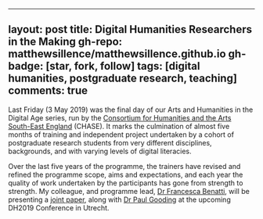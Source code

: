 
---
layout: post
title: Digital Humanities Researchers in the Making
gh-repo: matthewsillence/matthewsillence.github.io
gh-badge: [star, fork, follow]
tags: [digital humanities, postgraduate research, teaching]
comments: true
---
Last Friday (3 May 2019) was the final day of our Arts and Humanities in the Digital Age series, run by the [Consortium for Humanities and the Arts South-East England](http://www.chase.ac.uk/) (CHASE). It marks the culmination of almost five months of training and independent project undertaken by a cohort of postgraduate research students from very different disciplines, backgrounds, and with varying levels of digital literacies.

Over the last five years of the programme, the trainers have revised and refined the programme scope, aims and expectations, and each year the quality of work undertaken by the participants has gone from strength to strength. My colleague, and programme lead, [Dr Francesca Benatti](http://fass.open.ac.uk/people/fb2982), will be presenting a [joint paper](https://dh2019.adho.org/papers/), along with [Dr Paul Gooding](https://www.gla.ac.uk/schools/humanities/staff/paulgooding/) at the upcoming DH2019 Conference in Utrecht.